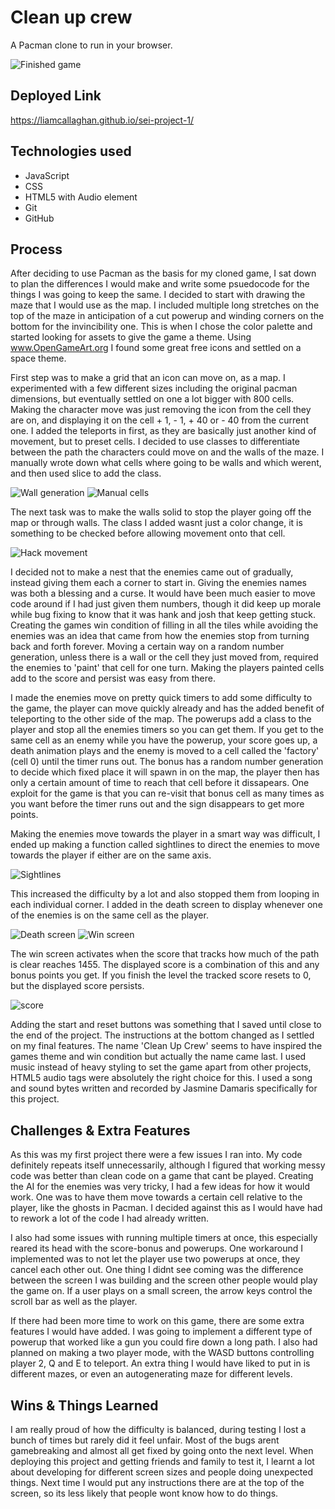 # Clean up crew

A Pacman clone to run in your browser.

![Finished game](https://i.imgur.com/3Y9BT3P.png)

## Deployed Link

https://liamcallaghan.github.io/sei-project-1/

## Technologies used

- JavaScript
- CSS
- HTML5 with Audio element
- Git
- GitHub

## Process

After deciding to use Pacman as the basis for my cloned game, I sat down to plan the differences I would make and write some psuedocode for the things I was going to keep the same. I decided to start with drawing the maze that I would use as the map. I included multiple long stretches on the top of the maze in anticipation of a cut powerup and winding corners on the bottom for the invincibility one. This is when I chose the color palette and started looking for assets to give the game a theme. Using www.OpenGameArt.org I found some great free icons and settled on a space theme.

First step was to make a grid that an icon can move on, as a map. I experimented with a few different sizes including the original pacman dimensions, but eventually settled on one a lot bigger with 800 cells. Making the character move was just removing the icon from the cell they are on, and displaying it on the cell + 1, - 1, + 40 or - 40 from the current one. I added the teleports in first, as they are basically just another kind of movement, but to preset cells. I decided to use classes to differentiate between the path the characters could move on and the walls of the maze. I manually wrote down what cells where going to be walls and which werent, and then used slice to add the class.

![Wall generation](https://i.imgur.com/vlwNYQ8.png)
![Manual cells](https://i.imgur.com/gFLNl2H.jpg)

The next task was to make the walls solid to stop the player going off the map or through walls. The class I added wasnt just a color change, it is something to be checked before allowing movement onto that cell.

![Hack movement](https://i.imgur.com/fmM5KcI.png)

I decided not to make a nest that the enemies came out of gradually, instead giving them each a corner to start in. Giving the enemies names was both a blessing and a curse. It would have been much easier to move code around if I had just given them numbers, though it did keep up morale while bug fixing to know that it was hank and josh that keep getting stuck. Creating the games win condition of filling in all the tiles while avoiding the enemies was an idea that came from how the enemies stop from turning back and forth forever. Moving a certain way on a random number generation, unless there is a wall or the cell they just moved from, required the enemies to 'paint' that cell for one turn. Making the players painted cells add to the score and persist was easy from there.

I made the enemies move on pretty quick timers to add some difficulty to the game, the player can move quickly already and has the added benefit of teleporting to the other side of the map. The powerups add a class to the player and stop all the enemies timers so you can get them. If you get to the same cell as an enemy while you have the powerup, your score goes up, a death animation plays and the enemy is moved to a cell called the 'factory' (cell 0) until the timer runs out. The bonus has a random number generation to decide which fixed place it will spawn in on the map, the player then has only a certain amount of time to reach that cell before it dissapears. One exploit for the game is that you can re-visit that bonus cell as many times as you want before the timer runs out and the sign disappears to get more points.

Making the enemies move towards the player in a smart way was difficult, I ended up making a function called sightlines to direct the enemies to move towards the player if either are on the same axis. 

![Sightlines](https://i.imgur.com/RruhHsq.png)

This increased the difficulty by a lot and also stopped them from looping in each individual corner. I added in the death screen to display whenever one of the enemies is on the same cell as the player.

![Death screen](https://i.imgur.com/83J7j4V.png)
![Win screen](https://i.imgur.com/jzUv42C.png)

The win screen activates when the score that tracks how much of the path is clear reaches 1455. The displayed score is a combination of this and any bonus points you get. If you finish the level the tracked score resets to 0, but the displayed score persists.

![score](https://i.imgur.com/CqNEDVs.png)

Adding the start and reset buttons was something that I saved until close to the end of the project. The instructions at the bottom changed as I settled on my final features. The name 'Clean Up Crew' seems to have inspired the games theme and win condition but actually the name came last. I used music instead of heavy styling to set the game apart from other projects, HTML5 audio tags were absolutely the right choice for this. I used a song and sound bytes written and recorded by Jasmine Damaris specifically for this project.

## Challenges & Extra Features

As this was my first project there were a few issues I ran into. My code definitely repeats itself unnecessarily, although I figured that working messy code was better than clean code on a game that cant be played.
Creating the AI for the enemies was very tricky, I had a few ideas for how it would work. One was to have them move towards a certain cell relative to the player, like the ghosts in Pacman. I decided against this as I would have had to rework a lot of the code I had already written.

I also had some issues with running multiple timers at once, this especially reared its head with the score-bonus and powerups. One workaround I implemented was to not let the player use two powerups at once, they cancel each other out. One thing I didnt see coming was the difference between the screen I was building and the screen other people would play the game on. If a user plays on a small screen, the arrow keys control the scroll bar as well as the player. 

If there had been more time to work on this game, there are some extra features I would have added. I was going to implement a different type of powerup that worked like a gun you could fire down a long path. I also had planned on making a two player mode, with the WASD buttons controlling player 2, Q and E to teleport. An extra thing I would have liked to put in is different mazes, or even an autogenerating maze for different levels.

## Wins & Things Learned

I am really proud of how the difficulty is balanced, during testing I lost a bunch of times but rarely did it feel unfair. Most of the bugs arent gamebreaking and almost all get fixed by going onto the next level. When deploying this project and getting friends and family to test it, I learnt a lot about developing for different screen sizes and people doing unexpected things. Next time I would put any instructions there are at the top of the screen, so its less likely that people wont know how to do things.